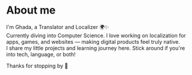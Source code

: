 # About me

I'm Ghada, a Translator and Localizer 🌍✨  
Currently diving into Computer Science.
I love working on localization for apps, games, and websites — making digital products feel truly native.  
I share my little projects and learning journey here. Stick around if you're into tech, language, or both!

Thanks for stopping by 💖
